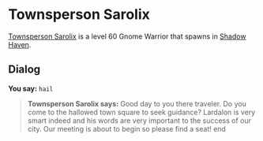 # Townsperson Sarolix



[Townsperson Sarolix](/npc/150054) is a level 60 Gnome Warrior that spawns in [Shadow Haven](/zone/150).



## Dialog

**You say:** `hail`



>**Townsperson Sarolix says:** Good day to you there traveler. Do you come to the hallowed town square to seek guidance? Lardalon is very smart indeed and his words are very important to the success of our city. Our meeting is about to begin so please find a seat!
end
